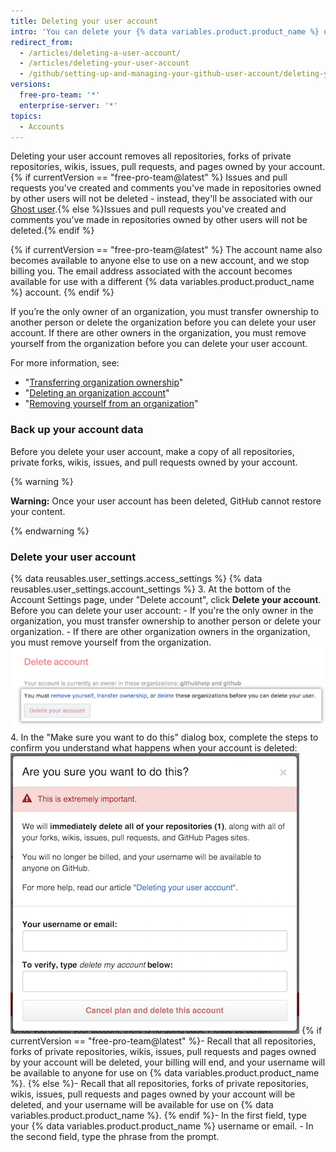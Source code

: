 ```yaml
---
title: Deleting your user account
intro: 'You can delete your {% data variables.product.product_name %} user account at any time.'
redirect_from:
  - /articles/deleting-a-user-account/
  - /articles/deleting-your-user-account
  - /github/setting-up-and-managing-your-github-user-account/deleting-your-user-account
versions:
  free-pro-team: '*'
  enterprise-server: '*'
topics:
  - Accounts
---
```


Deleting your user account removes all repositories, forks of private repositories, wikis, issues, pull requests, and pages owned by your account. {% if currentVersion == "free-pro-team@latest" %} Issues and pull requests you've created and comments you've made in repositories owned by other users will not be deleted - instead, they'll be associated with our [Ghost user](https://github.com/ghost).{% else %}Issues and pull requests you've created and comments you've made in repositories owned by other users will not be deleted.{% endif %}

{% if currentVersion == "free-pro-team@latest" %} The account name also becomes available to anyone else to use on a new account, and we stop billing you. The email address associated with the account becomes available for use with a different {% data variables.product.product_name %} account. {% endif %}

If you’re the only owner of an organization, you must transfer ownership to another person or delete the organization before you can delete your user account. If there are other owners in the organization, you must remove yourself from the organization before you can delete your user account.

For more information, see:
- "[Transferring organization ownership](/articles/transferring-organization-ownership)"
- "[Deleting an organization account](/articles/deleting-an-organization-account)"
- "[Removing yourself from an organization](/articles/removing-yourself-from-an-organization/)"

### Back up your account data

Before you delete your user account, make a copy of all repositories, private forks, wikis, issues, and pull requests owned by your account.

{% warning %}

**Warning:** Once your user account has been deleted, GitHub cannot restore your content.

{% endwarning %}

### Delete your user account

{% data reusables.user_settings.access_settings %}
{% data reusables.user_settings.account_settings %}
3. At the bottom of the Account Settings page, under "Delete account", click **Delete your account**. Before you can delete your user account:
    - If you're the only owner in the organization, you must transfer ownership to another person or delete your organization.
    - If there are other organization owners in the organization, you must remove yourself from the organization. ![Account deletion button](/assets/images/help/settings/settings-account-delete.png)
4. In the "Make sure you want to do this" dialog box, complete the steps to confirm you understand what happens when your account is deleted: ![Delete account confirmation dialog](/assets/images/help/settings/settings-account-deleteconfirm.png)
  {% if currentVersion == "free-pro-team@latest" %}- Recall that all repositories, forks of private repositories, wikis, issues, pull requests and pages owned by your account will be deleted, your billing will end, and your username will be available to anyone for use on {% data variables.product.product_name %}.
  {% else %}- Recall that all repositories, forks of private repositories, wikis, issues, pull requests and pages owned by your account will be deleted, and your username will be available for use on {% data variables.product.product_name %}.
  {% endif %}- In the first field, type your {% data variables.product.product_name %} username or email.
    - In the second field, type the phrase from the prompt.
